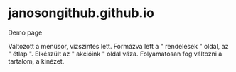 # janosongithub.github.io
Demo page

Változott a menűsor, vízszintes lett.
Formázva lett a " rendelések " oldal, az " étlap ".
Elkészült az " akcióink " oldal váza.
Folyamatosan fog változni a tartalom, a kinézet.
